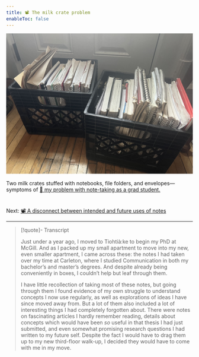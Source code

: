 ```yaml
---
title: 📽️ The milk crate problem
enableToc: false
---
```


![A photograph of two black milk crates stuffed full of notebooks, looseleaf paper, and manilla folders.](MilkCrates.jpg)

Two milk crates stuffed with notebooks, file folders, and envelopes—symptoms of [📖 my problem with note-taking as a grad student.](pa2%20Introduction.md)

# 

Next: [📽️ A disconnect between intended and future uses of notes](pr3%20A%20disconnect%20between%20intended%20and%20future%20uses%20of%20notes.md)

---

 > 
 > \[!quote\]- Transcript
 > 
 > Just under a year ago, I moved to Tiohtià:ke to begin my PhD at McGill. And as I packed up my small apartment to move into my new, even smaller apartment, I came across these: the notes I had taken over my time at Carleton, where I studied Communication in both my bachelor’s and master’s degrees. And despite already being conveniently in boxes, I couldn’t help but leaf through them.
 > 
 > I have little recollection of taking most of these notes, but going through them I found evidence of my own struggle to understand concepts I now use regularly, as well as explorations of ideas I have since moved away from. But a lot of them also included a lot of interesting things I had completely forgotten about. There were notes on fascinating articles I hardly remember reading, details about concepts which would have been *so* useful in that thesis I had just submitted, and even somewhat promising research questions I had written to my future self. Despite the fact I would have to drag them up to my new third-floor walk-up, I decided they would have to come with me in my move.
